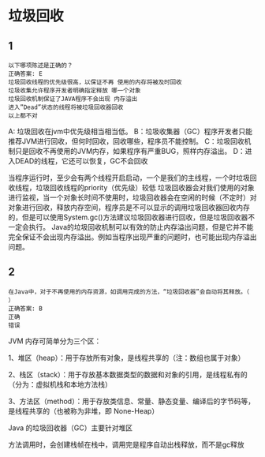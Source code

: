 # 垃圾回收
## 1
```
以下哪项陈述是正确的？
正确答案: E  
垃圾回收线程的优先级很高，以保证不再 使用的内存将被及时回收
垃圾收集允许程序开发者明确指定释放 哪一个对象
垃圾回收机制保证了JAVA程序不会出现 内存溢出
进入”Dead”状态的线程将被垃圾回收器回收
以上都不对
```
A: 垃圾回收在jvm中优先级相当相当低。
B：垃圾收集器（GC）程序开发者只能推荐JVM进行回收，但何时回收，回收哪些，程序员不能控制。
C：垃圾回收机制只是回收不再使用的JVM内存，如果程序有严重BUG，照样内存溢出。
D：进入DEAD的线程，它还可以恢复，GC不会回收

当程序运行时，至少会有两个线程开启启动，一个是我们的主线程，一个时垃圾回收线程，垃圾回收线程的priority（优先级）较低
垃圾回收器会对我们使用的对象进行监视，当一个对象长时间不使用时，垃圾回收器会在空闲的时候（不定时）对对象进行回收，释放内存空间，程序员是不可以显示的调用垃圾回收器回收内存的，但是可以使用System.gc()方法建议垃圾回收器进行回收，但是垃圾回收器不一定会执行。
Java的垃圾回收机制可以有效的防止内存溢出问题，但是它并不能完全保证不会出现内存溢出。例如当程序出现严重的问题时，也可能出现内存溢出问题。

## 2
```
在Java中，对于不再使用的内存资源，如调用完成的方法，“垃圾回收器”会自动将其释放。（  ）
正确答案: B   
正确
错误
```
JVM 内存可简单分为三个区：

1、堆区（heap）：用于存放所有对象，是线程共享的（注：数组也属于对象）

2、栈区（stack）：用于存放基本数据类型的数据和对象的引用，是线程私有的（分为：虚拟机栈和本地方法栈）

3、方法区（method）：用于存放类信息、常量、静态变量、编译后的字节码等，是线程共享的（也被称为非堆，即 None-Heap）

Java 的垃圾回收器（GC）主要针对堆区

方法调用时，会创建栈帧在栈中，调用完是程序自动出栈释放，而不是gc释放
